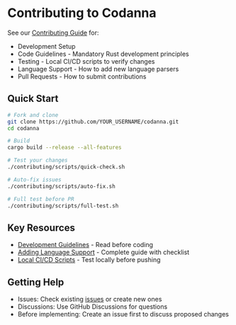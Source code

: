 # Contributing to Codanna

See our [Contributing Guide](./contributing/README.md) for:

- Development Setup
- Code Guidelines - Mandatory Rust development principles  
- Testing - Local CI/CD scripts to verify changes
- Language Support - How to add new language parsers
- Pull Requests - How to submit contributions

## Quick Start

```bash
# Fork and clone
git clone https://github.com/YOUR_USERNAME/codanna.git
cd codanna

# Build
cargo build --release --all-features

# Test your changes
./contributing/scripts/quick-check.sh

# Auto-fix issues
./contributing/scripts/auto-fix.sh

# Full test before PR
./contributing/scripts/full-test.sh
```

## Key Resources

- [Development Guidelines](./contributing/development/guidelines.md) - Read before coding
- [Adding Language Support](./contributing/development/language-support.md) - Complete guide with checklist
- [Local CI/CD Scripts](./contributing/scripts/) - Test locally before pushing

## Getting Help

- Issues: Check existing [issues](https://github.com/bartolli/codanna/issues) or create new ones
- Discussions: Use GitHub Discussions for questions
- Before implementing: Create an issue first to discuss proposed changes